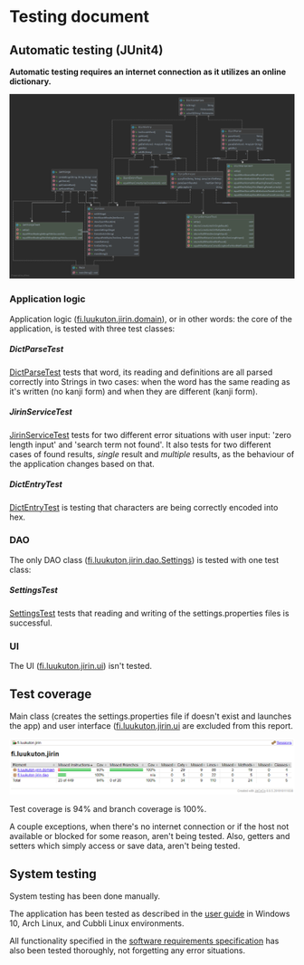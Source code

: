 # Testing document
## Automatic testing (JUnit4)
**Automatic testing requires an internet connection as it utilizes an online dictionary.**

![test class diagram](pictures/test_class_diagram.png)

### Application logic
Application logic ([fi.luukuton.jirin.domain](../src/main/java/fi/luukuton/jirin/domain)), or in other words: the core of the application, is tested with three test classes:
##### DictParseTest
[DictParseTest](../src/test/java/fi/luukuton/jirin/domain/DictParseTest.java) tests that word, its reading and definitions are all parsed correctly into Strings in two cases: when the word has the same reading as it's written (no kanji form) and when they are different (kanji form).

##### JirinServiceTest
[JirinServiceTest](../src/test/java/fi/luukuton/jirin/domain/JirinServiceTest.java) tests for two different error situations with user input: 'zero length input' and 'search term not found'. It also tests for two different cases of found results, _single_ result and _multiple_ results, as the behaviour of the application changes based on that.

##### DictEntryTest
[DictEntryTest](../src/test/java/fi/luukuton/jirin/domain/DictEntryTest.java) is testing that characters are being correctly encoded into hex. 

### DAO
The only DAO class ([fi.luukuton.jirin.dao.Settings](../src/main/java/fi/luukuton/jirin/dao/Settings.java)) is tested with one test class: 

##### SettingsTest
[SettingsTest](../src/test/java/fi/luukuton/jirin/dao/SettingsTest.java) tests that reading and writing of the settings.properties files is successful.

### UI
The UI ([fi.luukuton.jirin.ui](../src/main/java/fi/luukuton/jirin/ui)) isn't tested. 

## Test coverage
Main class (creates the settings.properties file if doesn't exist and launches the app) and user interface ([fi.luukuton.jirin.ui](../src/main/java/fi/luukuton/jirin/ui) are excluded from this report.

![jacoco report](pictures/jacoco_report.png)

Test coverage is 94% and branch coverage is 100%.

A couple exceptions, when there's no internet connection or if the host not available or blocked for some reason, aren't being tested. Also, getters and setters which simply access or save data, aren't being tested. 

## System testing
System testing has been done manually.

The application has been tested as described in the [user guide](user_guide.md) in Windows 10, Arch Linux, and Cubbli Linux environments. 

All functionality specified in the [software requirements specification](software_requirements_specification.md) has also been tested thoroughly, not forgetting any error situations.

